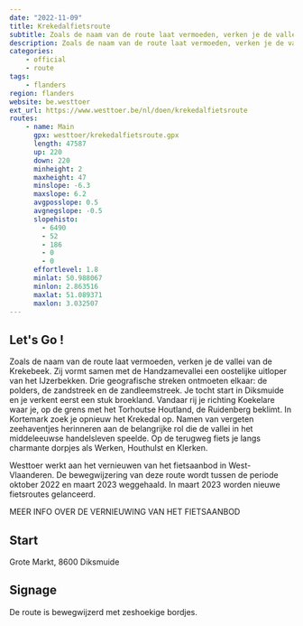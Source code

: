 ```yaml
---
date: "2022-11-09"
title: Krekedalfietsroute
subtitle: Zoals de naam van de route laat vermoeden, verken je de vallei van de Krekebeek
description: Zoals de naam van de route laat vermoeden, verken je de vallei van de Krekebeek
categories:
    - official
    - route
tags:
    - flanders
region: flanders
website: be.westtoer
ext_url: https://www.westtoer.be/nl/doen/krekedalfietsroute
routes:
    - name: Main
      gpx: westtoer/krekedalfietsroute.gpx
      length: 47587
      up: 220
      down: 220
      minheight: 2
      maxheight: 47
      minslope: -6.3
      maxslope: 6.2
      avgposslope: 0.5
      avgnegslope: -0.5
      slopehisto:
        - 6490
        - 52
        - 186
        - 0
        - 0
      effortlevel: 1.8
      minlat: 50.988067
      minlon: 2.863516
      maxlat: 51.089371
      maxlon: 3.032507
---
```


## Let's Go ! 

Zoals de naam van de route laat vermoeden, verken je de vallei van de Krekebeek. Zij vormt samen met de Handzamevallei een oostelijke uitloper van het IJzerbekken. Drie geografische streken ontmoeten elkaar: de polders, de zandstreek en de zandleemstreek. Je tocht start in Diksmuide en je verkent eerst een stuk broekland. Vandaar rij je richting Koekelare waar je, op de grens met het Torhoutse Houtland, de Ruidenberg beklimt. In Kortemark zoek je opnieuw het Krekedal op. Namen van vergeten zeehaventjes herinneren aan de belangrijke rol die de vallei in het middeleeuwse handelsleven speelde. Op de terugweg fiets je langs charmante dorpjes als Werken, Houthulst en Klerken.

Westtoer werkt aan het vernieuwen van het fietsaanbod in West-Vlaanderen. De bewegwijzering van deze route wordt tussen de periode oktober 2022 en maart 2023 weggehaald. In maart 2023 worden nieuwe fietsroutes gelanceerd.

MEER INFO OVER DE VERNIEUWING VAN HET FIETSAANBOD

## Start

Grote Markt, 8600 Diksmuide

## Signage

De route is bewegwijzerd met zeshoekige bordjes.
